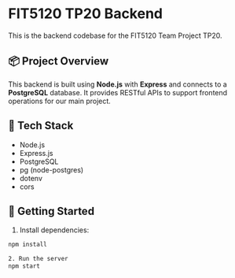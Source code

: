 # FIT5120 TP20 Backend

This is the backend codebase for the FIT5120 Team Project TP20.

## 📦 Project Overview

This backend is built using **Node.js** with **Express** and connects to a **PostgreSQL** database. It provides RESTful APIs to support frontend operations for our main project.

## 🔧 Tech Stack

- Node.js
- Express.js
- PostgreSQL
- pg (node-postgres)
- dotenv
- cors

## 🚀 Getting Started

1. Install dependencies:

```bash
npm install

2. Run the server
npm start
```
